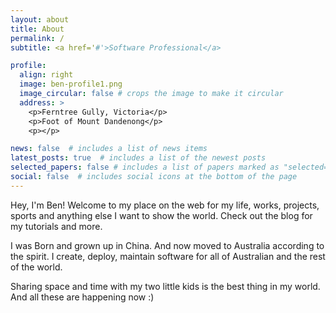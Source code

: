```yaml
---
layout: about
title: About
permalink: /
subtitle: <a href='#'>Software Professional</a>

profile:
  align: right
  image: ben-profile1.png
  image_circular: false # crops the image to make it circular
  address: >
    <p>Ferntree Gully, Victoria</p>
    <p>Foot of Mount Dandenong</p>
    <p></p>

news: false  # includes a list of news items
latest_posts: true  # includes a list of the newest posts
selected_papers: false # includes a list of papers marked as "selected={true}"
social: false  # includes social icons at the bottom of the page
---
```


Hey, I'm Ben! Welcome to my place on the web for my life, works, projects, sports and anything else I want to show the world. Check out the blog for my tutorials and more.


I was Born and grown up in China. And now moved to Australia according to the spirit. I create, deploy, maintain software for all of Australian and the rest of the world.


Sharing space and time with my two little kids is the best thing in my world. 
And all these are happening now :)


